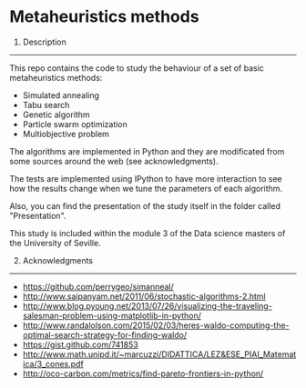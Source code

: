 Metaheuristics methods
===========================

1. Description
--------------

This repo contains the code to study the behaviour of a set of basic metaheuristics methods:

* Simulated annealing
* Tabu search
* Genetic algorithm
* Particle swarm optimization
* Multiobjective problem

The algorithms are implemented in Python and they are modificated from some sources around the web (see acknowledgments).

The tests are implemented using IPython to have more interaction to see how the results change when we tune the parameters of each algorithm.

Also, you can find the presentation of the study itself in the folder called "Presentation".

This study is included within the module 3 of the Data science masters of the University of Seville.

2. Acknowledgments
--------------

* https://github.com/perrygeo/simanneal/
* http://www.saipanyam.net/2011/06/stochastic-algorithms-2.html
* http://www.blog.pyoung.net/2013/07/26/visualizing-the-traveling-salesman-problem-using-matplotlib-in-python/
* http://www.randalolson.com/2015/02/03/heres-waldo-computing-the-optimal-search-strategy-for-finding-waldo/
* https://gist.github.com/741853
* http://www.math.unipd.it/~marcuzzi/DIDATTICA/LEZ&ESE_PIAI_Matematica/3_cones.pdf
* http://oco-carbon.com/metrics/find-pareto-frontiers-in-python/
